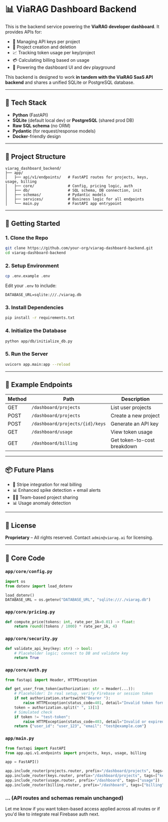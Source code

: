 # 📊 ViaRAG Dashboard Backend

This is the backend service powering the **ViaRAG developer dashboard**. It provides APIs for:

* 🔐 Managing API keys per project
* 📁 Project creation and deletion
* 📈 Tracking token usage per key/project
* 💳 Calculating billing based on usage
* 🧺 Powering the dashboard UI and dev playground

This backend is designed to work **in tandem with the ViaRAG SaaS API backend** and shares a unified SQLite or PostgreSQL database.

---

## 🧱 Tech Stack

* **Python** (FastAPI)
* **SQLite** (default local dev) or **PostgreSQL** (shared prod DB)
* **Raw SQL schema** (no ORM)
* **Pydantic** (for request/response models)
* **Docker**-friendly design

---

## 📂 Project Structure

```
viarag_dashboard_backend/
├── app/
│   ├── api/v1/endpoints/   # FastAPI routes for projects, keys, usage, billing
│   ├── core/               # Config, pricing logic, auth
│   ├── db/                 # SQL schema, DB connection, init
│   ├── schemas/            # Pydantic models
│   ├── services/           # Business logic for all endpoints
│   └── main.py             # FastAPI app entrypoint
```

---

## 🚀 Getting Started

### 1. Clone the Repo

```bash
git clone https://github.com/your-org/viarag-dashboard-backend.git
cd viarag-dashboard-backend
```

### 2. Setup Environment

```bash
cp .env.example .env
```

Edit your `.env` to include:

```
DATABASE_URL=sqlite:///./viarag.db
```

### 3. Install Dependencies

```bash
pip install -r requirements.txt
```

### 4. Initialize the Database

```bash
python app/db/initialize_db.py
```

### 5. Run the Server

```bash
uvicorn app.main:app --reload
```

---

## 🔪 Example Endpoints

| Method | Path                            | Description                 |
| ------ | ------------------------------- | --------------------------- |
| GET    | `/dashboard/projects`           | List user projects          |
| POST   | `/dashboard/projects`           | Create a new project        |
| POST   | `/dashboard/projects/{id}/keys` | Generate an API key         |
| GET    | `/dashboard/usage`              | View token usage            |
| GET    | `/dashboard/billing`            | Get token-to-cost breakdown |

---

## 📦 Future Plans

* 🔄 Stripe integration for real billing
* 📊 Enhanced spike detection + email alerts
* 🧑‍🏫 Team-based project sharing
* 📊 Usage anomaly detection

---

## 📜 License

**Proprietary** – All rights reserved. Contact `admin@viarag.ai` for licensing.

---

## 🔧 Core Code

### `app/core/config.py`

```python
import os
from dotenv import load_dotenv

load_dotenv()
DATABASE_URL = os.getenv("DATABASE_URL", "sqlite:///./viarag.db")
```

### `app/core/pricing.py`

```python
def compute_price(tokens: int, rate_per_1k=0.01) -> float:
    return round((tokens / 1000) * rate_per_1k, 4)
```

### `app/core/security.py`

```python
def validate_api_key(key: str) -> bool:
    # Placeholder logic; connect to DB and validate key
    return True
```

### `app/core/auth.py`

```python
from fastapi import Header, HTTPException

def get_user_from_token(authorization: str = Header(...)):
    # Placeholder: In real setup, verify Firebase or session token
    if not authorization.startswith("Bearer "):
        raise HTTPException(status_code=401, detail="Invalid token format")
    token = authorization.split(" ", 1)[1]
    # Simulated check
    if token != "test-token":
        raise HTTPException(status_code=403, detail="Invalid or expired token")
    return {"user_id": "user_123", "email": "test@example.com"}
```

### `app/main.py`

```python
from fastapi import FastAPI
from app.api.v1.endpoints import projects, keys, usage, billing

app = FastAPI()

app.include_router(projects.router, prefix="/dashboard/projects", tags=["projects"])
app.include_router(keys.router, prefix="/dashboard/projects", tags=["keys"])
app.include_router(usage.router, prefix="/dashboard", tags=["usage"])
app.include_router(billing.router, prefix="/dashboard", tags=["billing"])
```

### ... (API routes and schemas remain unchanged)

Let me know if you want token-based access applied across all routes or if you'd like to integrate real Firebase auth next.
